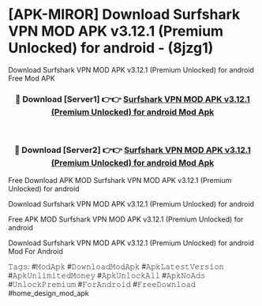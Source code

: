 # [APK-MIROR] Download Surfshark VPN MOD APK v3.12.1 (Premium Unlocked) for android - (8jzg1)
Download Surfshark VPN MOD APK v3.12.1 (Premium Unlocked) for android Free Mod APK

<div align="center">
<h3>🔴 Download [Server1] 👉👉 <a href="https://apk-comot.site?title=Surfshark_VPN_MOD_APK_v3.12.1_(Premium_Unlocked)_for_android">Surfshark VPN MOD APK v3.12.1 (Premium Unlocked) for android Mod Apk</a></h3><br>

<h3>🔴 Download [Server2] 👉👉 <a href="https://apk-comot.site?title=Surfshark_VPN_MOD_APK_v3.12.1_(Premium_Unlocked)_for_android">Surfshark VPN MOD APK v3.12.1 (Premium Unlocked) for android Mod Apk</a></h3>
</div>


Free Download APK MOD Surfshark VPN MOD APK v3.12.1 (Premium Unlocked) for android

Download Surfshark VPN MOD APK v3.12.1 (Premium Unlocked) for android 

Free APK MOD Surfshark VPN MOD APK v3.12.1 (Premium Unlocked) for android 

Download Surfshark VPN MOD APK v3.12.1 (Premium Unlocked) for android Mod For Android

𝚃𝚊𝚐𝚜: #𝙼𝚘𝚍𝙰𝚙𝚔 #𝙳𝚘𝚠𝚗𝚕𝚘𝚊𝚍𝙼𝚘𝚍𝙰𝚙𝚔 #𝙰𝚙𝚔𝙻𝚊𝚝𝚎𝚜𝚝𝚅𝚎𝚛𝚜𝚒𝚘𝚗 #𝙰𝚙𝚔𝚄𝚗𝚕𝚒𝚖𝚒𝚝𝚎𝚍𝙼𝚘𝚗𝚎𝚢 #𝙰𝚙𝚔𝚄𝚗𝚕𝚘𝚌𝚔𝙰𝚕𝚕 #𝙰𝚙𝚔𝙽𝚘𝙰𝚍𝚜 #𝚄𝚗𝚕𝚘𝚌𝚔𝙿𝚛𝚎𝚖𝚒𝚞𝚖 #𝙵𝚘𝚛𝙰𝚗𝚍𝚛𝚘𝚒𝚍 #𝙵𝚛𝚎𝚎𝙳𝚘𝚠𝚗𝚕𝚘𝚊𝚍 #home_design_mod_apk